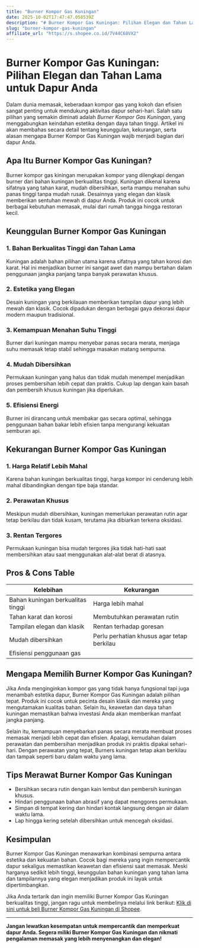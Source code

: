 ```yaml
---
title: "Burner Kompor Gas Kuningan"
date: 2025-10-02T17:47:47.058539Z
description: "# Burner Kompor Gas Kuningan: Pilihan Elegan dan Tahan Lama untuk Dapur Anda..."
slug: "burner-kompor-gas-kuningan"
affiliate_url: "https://s.shopee.co.id/7V44C68VX2"
---
```

# Burner Kompor Gas Kuningan: Pilihan Elegan dan Tahan Lama untuk Dapur Anda

Dalam dunia memasak, keberadaan kompor gas yang kokoh dan efisien sangat penting untuk mendukung aktivitas dapur sehari-hari. Salah satu pilihan yang semakin diminati adalah *Burner Kompor Gas Kuningan*, yang menggabungkan keindahan estetika dengan daya tahan tinggi. Artikel ini akan membahas secara detail tentang keunggulan, kekurangan, serta alasan mengapa Burner Kompor Gas Kuningan wajib menjadi bagian dari dapur Anda.

## Apa Itu Burner Kompor Gas Kuningan?

Burner kompor gas kiningan merupakan kompor yang dilengkapi dengan burner dari bahan kuningan berkualitas tinggi. Kuningan dikenal karena sifatnya yang tahan karat, mudah dibersihkan, serta mampu menahan suhu panas tinggi tanpa mudah rusak. Desainnya yang elegan dan klasik memberikan sentuhan mewah di dapur Anda. Produk ini cocok untuk berbagai kebutuhan memasak, mulai dari rumah tangga hingga restoran kecil.

## Keunggulan Burner Kompor Gas Kuningan

### 1. Bahan Berkualitas Tinggi dan Tahan Lama
Kuningan adalah bahan pilihan utama karena sifatnya yang tahan korosi dan karat. Hal ini menjadikan burner ini sangat awet dan mampu bertahan dalam penggunaan jangka panjang tanpa banyak perawatan khusus.

### 2. Estetika yang Elegan
Desain kuningan yang berkilauan memberikan tampilan dapur yang lebih mewah dan klasik. Cocok dipadukan dengan berbagai gaya dekorasi dapur modern maupun tradisional.

### 3. Kemampuan Menahan Suhu Tinggi
Burner dari kuningan mampu menyebar panas secara merata, menjaga suhu memasak tetap stabil sehingga masakan matang sempurna.

### 4. Mudah Dibersihkan
Permukaan kuningan yang halus dan tidak mudah menempel menjadikan proses pembersihan lebih cepat dan praktis. Cukup lap dengan kain basah dan pembersih khusus kuningan jika diperlukan.

### 5. Efisiensi Energi
Burner ini dirancang untuk membakar gas secara optimal, sehingga penggunaan bahan bakar lebih efisien tanpa mengurangi kekuatan semburan api.

## Kekurangan Burner Kompor Gas Kuningan

### 1. Harga Relatif Lebih Mahal
Karena bahan kuningan berkualitas tinggi, harga kompor ini cenderung lebih mahal dibandingkan dengan tipe baja standar.

### 2. Perawatan Khusus
Meskipun mudah dibersihkan, kuningan memerlukan perawatan rutin agar tetap berkilau dan tidak kusam, terutama jika dibiarkan terkena oksidasi.

### 3. Rentan Tergores
Permukaan kuningan bisa mudah tergores jika tidak hati-hati saat membersihkan atau saat menggunakan alat-alat berat di atasnya.

## Pros & Cons Table

| Kelebihan                                  | Kekurangan                                   |
|--------------------------------------------|----------------------------------------------|
| Bahan kuningan berkualitas tinggi        | Harga lebih mahal                          |
| Tahan karat dan korosi                   | Membutuhkan perawatan rutin               |
| Tampilan elegan dan klasik               | Rentan terhadap goresan                   |
| Mudah dibersihkan                        | Perlu perhatian khusus agar tetap berkilau |
| Efisiensi penggunaan gas                |                                              |

## Mengapa Memilih Burner Kompor Gas Kuningan?

Jika Anda menginginkan kompor gas yang tidak hanya fungsional tapi juga menambah estetika dapur, Burner Kompor Gas Kuningan adalah pilihan tepat. Produk ini cocok untuk pecinta desain klasik dan mereka yang mengutamakan kualitas bahan. Selain itu, keawetan dan daya tahan kuningan memastikan bahwa investasi Anda akan memberikan manfaat jangka panjang.

Selain itu, kemampuan menyebarkan panas secara merata membuat proses memasak menjadi lebih cepat dan efisien. Apalagi, kemudahan dalam perawatan dan pembersihan menjadikan produk ini praktis dipakai sehari-hari. Dengan perawatan yang tepat, Burners kuningan tetap akan berkilau dan tampak seperti baru dalam waktu yang lama.

## Tips Merawat Burner Kompor Gas Kuningan

- Bersihkan secara rutin dengan kain lembut dan pembersih kuningan khusus.
- Hindari penggunaan bahan abrasif yang dapat menggores permukaan.
- Simpan di tempat kering dan hindari kontak langsung dengan air dalam waktu lama.
- Lap hingga kering setelah dibersihkan untuk mencegah oksidasi.

## Kesimpulan

Burner Kompor Gas Kuningan menawarkan kombinasi sempurna antara estetika dan kekuatan bahan. Cocok bagi mereka yang ingin mempercantik dapur sekaligus memastikan keawetan dan efisiensi saat memasak. Meski harganya sedikit lebih tinggi, keunggulan bahan kuningan yang tahan lama dan tampilannya yang elegan menjadikan produk ini layak untuk dipertimbangkan.

Jika Anda tertarik dan ingin memiliki Burner Kompor Gas Kuningan berkualitas tinggi, jangan ragu untuk membelinya melalui link berikut: [Klik di sini untuk beli Burner Kompor Gas Kuningan di Shopee](https://s.shopee.co.id/7V44C68VX2).

---

**Jangan lewatkan kesempatan untuk mempercantik dan memperkuat dapur Anda. Segera miliki Burner Kompor Gas Kuningan dan nikmati pengalaman memasak yang lebih menyenangkan dan elegan!**